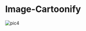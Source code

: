 # Image-Cartoonify
![pic4](https://user-images.githubusercontent.com/36880597/111384727-24821800-86aa-11eb-8ac8-fbdf3226f8ff.jpg)
